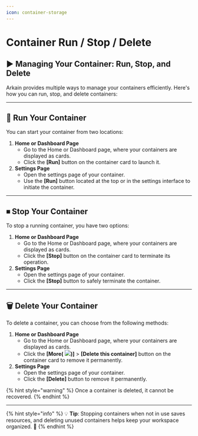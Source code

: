 ```yaml
---
icon: container-storage
---
```


# Container Run / Stop / Delete

## ▶️ **Managing Your Container: Run, Stop, and Delete**

Arkain provides multiple ways to manage your containers efficiently. Here's how you can run, stop, and delete containers:

***

## **🔄 Run Your Container**

You can start your container from two locations:

1. **Home or Dashboard Page**
   * Go to the Home or  Dashboard page, where your containers are displayed as cards.
   * Click the **\[Run]** button on the container card to launch it.
2. **Settings Page**
   * Open the settings page of your container.
   * Use the **\[Run]** button located at the top or in the settings interface to initiate the container.

***

## **⏹ Stop Your Container**

To stop a running container, you have two options:

1. **Home or Dashboard Page**
   * Go to the Home or  Dashboard page, where your containers are displayed as cards.
   * Click the **\[Stop]** button on the container card to terminate its operation.
2. **Settings Page**
   * Open the settings page of your container.
   * Click the **\[Stop]** button to safely terminate the container.

***

## **🗑 Delete Your Container**

To delete a container, you can choose from the following methods:

1. **Home or Dashboard Page**
   * Go to the Home or  Dashboard page, where your containers are displayed as cards.
   * Click the **\[More(** ![](<../../../../.gitbook/assets/스크린샷 2025-02-24 오후 7.26.46.png>)**)]** > **\[Delete this container]** button on the container card to remove it permanently.
2. **Settings Page**
   * Open the settings page of your container.
   * Click the **\[Delete]** button to remove it permanently.

{% hint style="warning" %}
Once a container is deleted, it cannot be recovered.
{% endhint %}

***

{% hint style="info" %}
💡 **Tip**: Stopping containers when not in use saves resources, and deleting unused containers helps keep your workspace organized. 🌟
{% endhint %}

